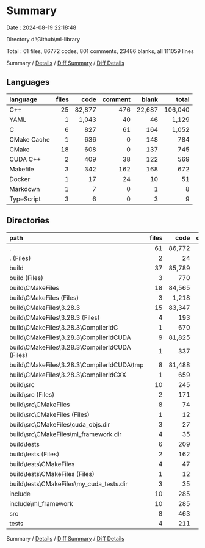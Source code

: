 # Summary

Date : 2024-08-19 22:18:48

Directory d:\\Github\\ml-library

Total : 61 files,  86772 codes, 801 comments, 23486 blanks, all 111059 lines

Summary / [Details](details.md) / [Diff Summary](diff.md) / [Diff Details](diff-details.md)

## Languages
| language | files | code | comment | blank | total |
| :--- | ---: | ---: | ---: | ---: | ---: |
| C++ | 25 | 82,877 | 476 | 22,687 | 106,040 |
| YAML | 1 | 1,043 | 40 | 46 | 1,129 |
| C | 6 | 827 | 61 | 164 | 1,052 |
| CMake Cache | 1 | 636 | 0 | 148 | 784 |
| CMake | 18 | 608 | 0 | 137 | 745 |
| CUDA C++ | 2 | 409 | 38 | 122 | 569 |
| Makefile | 3 | 342 | 162 | 168 | 672 |
| Docker | 1 | 17 | 24 | 10 | 51 |
| Markdown | 1 | 7 | 0 | 1 | 8 |
| TypeScript | 3 | 6 | 0 | 3 | 9 |

## Directories
| path | files | code | comment | blank | total |
| :--- | ---: | ---: | ---: | ---: | ---: |
| . | 61 | 86,772 | 801 | 23,486 | 111,059 |
| . (Files) | 2 | 24 | 24 | 11 | 59 |
| build | 37 | 85,789 | 354 | 23,225 | 109,368 |
| build (Files) | 3 | 770 | 53 | 206 | 1,029 |
| build\\CMakeFiles | 18 | 84,565 | 192 | 22,841 | 107,598 |
| build\\CMakeFiles (Files) | 3 | 1,218 | 40 | 57 | 1,315 |
| build\\CMakeFiles\\3.28.3 | 15 | 83,347 | 152 | 22,784 | 106,283 |
| build\\CMakeFiles\\3.28.3 (Files) | 4 | 193 | 0 | 61 | 254 |
| build\\CMakeFiles\\3.28.3\\CompilerIdC | 1 | 670 | 61 | 150 | 881 |
| build\\CMakeFiles\\3.28.3\\CompilerIdCUDA | 9 | 81,825 | 28 | 22,425 | 104,278 |
| build\\CMakeFiles\\3.28.3\\CompilerIdCUDA (Files) | 1 | 337 | 28 | 104 | 469 |
| build\\CMakeFiles\\3.28.3\\CompilerIdCUDA\\tmp | 8 | 81,488 | 0 | 22,321 | 103,809 |
| build\\CMakeFiles\\3.28.3\\CompilerIdCXX | 1 | 659 | 63 | 148 | 870 |
| build\\src | 10 | 245 | 56 | 96 | 397 |
| build\\src (Files) | 2 | 171 | 56 | 70 | 297 |
| build\\src\\CMakeFiles | 8 | 74 | 0 | 26 | 100 |
| build\\src\\CMakeFiles (Files) | 1 | 12 | 0 | 5 | 17 |
| build\\src\\CMakeFiles\\cuda_objs.dir | 3 | 27 | 0 | 10 | 37 |
| build\\src\\CMakeFiles\\ml_framework.dir | 4 | 35 | 0 | 11 | 46 |
| build\\tests | 6 | 209 | 53 | 82 | 344 |
| build\\tests (Files) | 2 | 162 | 53 | 67 | 282 |
| build\\tests\\CMakeFiles | 4 | 47 | 0 | 15 | 62 |
| build\\tests\\CMakeFiles (Files) | 1 | 12 | 0 | 5 | 17 |
| build\\tests\\CMakeFiles\\my_cuda_tests.dir | 3 | 35 | 0 | 10 | 45 |
| include | 10 | 285 | 48 | 54 | 387 |
| include\\ml_framework | 10 | 285 | 48 | 54 | 387 |
| src | 8 | 463 | 153 | 107 | 723 |
| tests | 4 | 211 | 222 | 89 | 522 |

Summary / [Details](details.md) / [Diff Summary](diff.md) / [Diff Details](diff-details.md)
